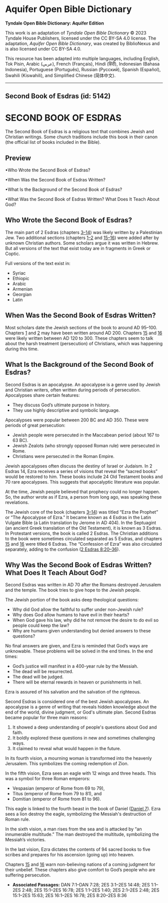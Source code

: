 # Aquifer Open Bible Dictionary

**Tyndale Open Bible Dictionary: Aquifer Edition**

This work is an adaptation of *Tyndale Open Bible Dictionary* © 2023 Tyndale House Publishers, licensed under the CC BY\-SA 4\.0 license. The adaptation, *Aquifer Open Bible Dictionary*, was created by BiblioNexus and is also licensed under CC BY\-SA 4\.0\.

This resource has been adapted into multiple languages, including English, Tok Pisin, Arabic (عربي), French (Français), Hindi (हिंदी), Indonesian (Bahasa Indonesia), Portuguese (Português), Russian (Русский), Spanish (Español), Swahili (Kiswahili), and Simplified Chinese (简体中文).



--------------------------------

## Second Book of Esdras (id: 5142)

SECOND BOOK OF ESDRAS
=====================

The Second Book of Esdras is a religious text that combines Jewish and Christian writings. Some church traditions include this book in their canon (the official list of books included in the Bible).

Preview
-------

•Who Wrote the Second Book of Esdras?

•When Was the Second Book of Esdras Written?

•What Is the Background of the Second Book of Esdras?

•What Was the Second Book of Esdras Written? What Does It Teach About God?

Who Wrote the Second Book of Esdras?
------------------------------------

The main part of 2 Esdras (chapters [3–14](https://ref.ly/2Esd3:1-2Esd14:48)) was likely written by a Palestinian Jew. Two additional sections (chapters [1–2](https://ref.ly/2Esd1:1-2Esd2:48) and [15–16](https://ref.ly/2Esd15:1-2Esd16:78)) were added after by unknown Christian authors. Some scholars argue it was written in Hebrew. But all versions of the text that exist today are in fragments in Greek or Coptic.

Full versions of the text exist in: 

* Syriac
* Ethiopic
* Arabic
* Armenian
* Georgian
* Latin

When Was the Second Book of Esdras Written?
-------------------------------------------

Most scholars date the Jewish sections of the book to around AD 95–100\. Chapters [1](https://ref.ly/2Esd1:1-2Esd1:40) and [2](https://ref.ly/2Esd2:1-2Esd2:48) may have been written around AD 200\. Chapters [15](https://ref.ly/2Esd15:1-2Esd15:63) and [16](https://ref.ly/2Esd16:1-2Esd16:78) were likely written between AD 120 to 300\. These chapters seem to talk about the harsh treatment (persecution) of Christians, which was happening during this time.

What Is the Background of the Second Book of Esdras?
----------------------------------------------------

Second Esdras is an apocalypse. An apocalypse is a genre used by Jewish and Christian writers, often written during periods of persecution. Apocalypses share certain features:

* They discuss God’s ultimate purpose in history.
* They use highly descriptive and symbolic language.

Apocalypses were popular between 200 BC and AD 350\. These were periods of great persecution:

* Jewish people were persecuted in the Maccabean period (about 167 to 63 BC).
* Jewish Zealots (who strongly opposed Roman rule) were persecuted in Rome.
* Christians were persecuted in the Roman Empire.

Jewish apocalypses often discuss the destiny of Israel or Judaism. In 2 Esdras 14, Ezra receives a series of visions that reveal the “sacred books” would be restored to him. These books include 24 Old Testament books and 70 rare apocalypses. This suggests that apocalyptic literature was popular. 

At the time, Jewish people believed that prophecy could no longer happen. So, the author wrote as if Ezra, a person from long ago, was speaking these revelations.

The Jewish core of the book (chapters [3–14](https://ref.ly/2Esd3:1-2Esd14:48)) was titled “Ezra the Prophet” or “The Apocalypse of Ezra.” It became known as 4 Esdras in the Latin Vulgate Bible (a Latin translation by Jerome in AD 404\). In the Septuagint (an ancient Greek translation of the Old Testament), it is known as 3 Esdras. In Protestant versions, the book is called 2 Esdras. The Christian additions to the book were sometimes circulated separated as 5 Esdras, and chapters [15](https://ref.ly/2Esd15:1-2Esd15:63) and [16](https://ref.ly/2Esd16:1-2Esd16:78) were titled 6 Esdras. The “Confession of Ezra” was also circulated separately, adding to the confusion ([2 Esdras 8:20–36](https://ref.ly/2Esd8:20-2Esd8:36)).

Why Was the Second Book of Esdras Written? What Does It Teach About God?
------------------------------------------------------------------------

Second Esdras was written in AD 70 after the Romans destroyed Jerusalem and the temple. The book tries to give hope to the Jewish people.

The Jewish portion of the book asks deep theological questions: 

* Why did God allow the faithful to suffer under non\-Jewish rule?
* Why does God allow humans to have evil in their hearts?
* When God gave his law, why did he not remove the desire to do evil so people could keep the law?
* Why are humans given understanding but denied answers to these questions?

No final answers are given, and Ezra is reminded that God’s ways are unknowable. These problems will be solved in the end times. In the end times: 

* God’s justice will manifest in a 400\-year rule by the Messiah.
* The dead will be resurrected.
* The dead will be judged.
* There will be eternal rewards in heaven or punishments in hell.

Ezra is assured of his salvation and the salvation of the righteous.

Second Esdras is considered one of the best Jewish apocalypses. An apocalypse is a genre of writing that reveals hidden knowledge about the end of the world, divine judgment, or God's ultimate plan. Second Esdras became popular for three main reasons:

1. It showed a deep understanding of people's questions about God and faith.
2. It boldly explored these questions in new and sometimes challenging ways.
3. It claimed to reveal what would happen in the future.

In its fourth vision, a mourning woman is transformed into the heavenly Jerusalem. This symbolizes the coming redemption of Zion. 

In the fifth vision, Ezra sees an eagle with 12 wings and three heads. This was a symbol for three Roman emperors:

* Vespasian (emperor of Rome from 69 to 79\),
* Titus (emperor of Rome from 79 to 81\), and
* Domitian (emperor of Rome from 81 to 96\).

This eagle is linked to the fourth beast in the book of Daniel ([Daniel 7](https://ref.ly/Dan7:1-Dan7:28)). Ezra sees a lion destroy the eagle, symbolizing the Messiah's destruction of Roman rule. 

In the sixth vision, a man rises from the sea and is attacked by “an innumerable multitude.” The man destroyed the multitude, symbolizing the Messiah’s victories.

In the last vision, Ezra dictates the contents of 94 sacred books to five scribes and prepares for his ascension (going up) into heaven.

Chapters [15](https://ref.ly/2Esd15:1-2Esd15:63) and [16](https://ref.ly/2Esd16:1-2Esd16:78) warn non\-believing nations of a coming judgment for their unbelief. These chapters also give comfort to God’s people who are suffering persecution.

* **Associated Passages:** DAN 7:1–DAN 7:28; 2ES 3:1–2ES 14:48; 2ES 1:1–2ES 2:48; 2ES 15:1–2ES 16:78; 2ES 1:1–2ES 1:40; 2ES 2:1–2ES 2:48; 2ES 15:1–2ES 15:63; 2ES 16:1–2ES 16:78; 2ES 8:20–2ES 8:36

